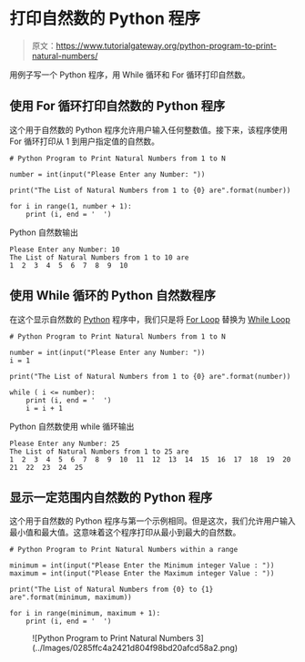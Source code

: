 # 打印自然数的 Python 程序

> 原文：<https://www.tutorialgateway.org/python-program-to-print-natural-numbers/>

用例子写一个 Python 程序，用 While 循环和 For 循环打印自然数。

## 使用 For 循环打印自然数的 Python 程序

这个用于自然数的 Python 程序允许用户输入任何整数值。接下来，该程序使用 For 循环打印从 1 到用户指定值的自然数。

```
# Python Program to Print Natural Numbers from 1 to N

number = int(input("Please Enter any Number: "))

print("The List of Natural Numbers from 1 to {0} are".format(number)) 

for i in range(1, number + 1):
    print (i, end = '  ')
```

Python 自然数输出

```
Please Enter any Number: 10
The List of Natural Numbers from 1 to 10 are
1  2  3  4  5  6  7  8  9  10 
```

## 使用 While 循环的 Python 自然数程序

在这个显示自然数的 [Python](https://www.tutorialgateway.org/python-tutorial/) 程序中，我们只是将 [For Loop](https://www.tutorialgateway.org/python-for-loop/) 替换为 [While Loop](https://www.tutorialgateway.org/python-while-loop/)

```
# Python Program to Print Natural Numbers from 1 to N

number = int(input("Please Enter any Number: "))
i = 1

print("The List of Natural Numbers from 1 to {0} are".format(number)) 

while ( i <= number):
    print (i, end = '  ')
    i = i + 1
```

Python 自然数使用 while 循环输出

```
Please Enter any Number: 25
The List of Natural Numbers from 1 to 25 are
1  2  3  4  5  6  7  8  9  10  11  12  13  14  15  16  17  18  19  20  21  22  23  24  25 
```

## 显示一定范围内自然数的 Python 程序

这个用于自然数的 Python 程序与第一个示例相同。但是这次，我们允许用户输入最小值和最大值。这意味着这个程序打印从最小到最大的自然数。

```
# Python Program to Print Natural Numbers within a range

minimum = int(input("Please Enter the Minimum integer Value : "))
maximum = int(input("Please Enter the Maximum integer Value : "))

print("The List of Natural Numbers from {0} to {1} are".format(minimum, maximum)) 

for i in range(minimum, maximum + 1):
    print (i, end = '  ')
```

<figure class="wp-block-image">![Python Program to Print Natural Numbers 3](../Images/0285ffc4a2421d804f98bd20afcd58a2.png)</figure>